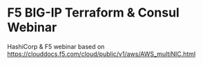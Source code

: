 # F5 BIG-IP Terraform & Consul Webinar
HashiCorp & F5 webinar based on https://clouddocs.f5.com/cloud/public/v1/aws/AWS_multiNIC.html
